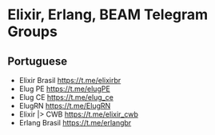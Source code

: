 # Elixir, Erlang, BEAM Telegram Groups


## Portuguese

- Elixir Brasil https://t.me/elixirbr
- Elug PE https://t.me/elugPE
- Elug CE https://t.me/elug_ce
- ElugRN https://t.me/ElugRN
- Elixir |> CWB https://t.me/elixir_cwb
- Erlang Brasil https://t.me/erlangbr
